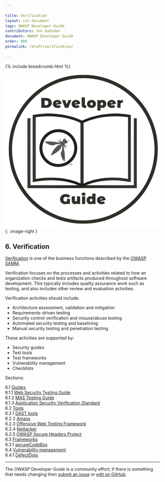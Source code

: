 ```yaml
---

title: Verification
layout: col-document
tags: OWASP Developer Guide
contributors: Jon Gadsden
document: OWASP Developer Guide
order: 800
permalink: /draft/verification/

---
```


{% include breadcrumb.html %}

<style type="text/css">
.image-right {
  height: 180px;
  display: block;
  margin-left: auto;
  margin-right: auto;
  float: right;
}
</style>

![Developer guide logo](../../assets/images/dg_logo.png "OWASP Developer Guide"){: .image-right }

## 6. Verification

[Verification][sammv] is one of the business functions described by the [OWASP SAMM][samm].

Verification focuses on the processes and activities related to how an organization checks
and tests artifacts produced throughout software development.
This typically includes quality assurance work such as testing, and also includes other review and evaluation activities.

Verification activities should include:

* Architecture assessment, validation and mitigation
* Requirements-driven testing
* Security control verification and misuse/abuse testing
* Automated security testing and baselining
* Manual security testing and penetration testing

These activities are supported by:

* Security guides
* Test tools
* Test frameworks
* Vulnerability management
* Checklists

Sections:

6.1 [Guides](01-guides/toc.md)  
6.1.1 [Web Security Testing Guide](01-guides/01-wstg.md)  
6.1.2 [MAS Testing Guide](01-guides/02-mastg.md)  
6.1.3 [Application Security Verification Standard](01-guides/03-asvs.md)  
6.2 [Tools](02-tools/toc.md)  
6.2.1 [DAST tools](02-tools/01-dast.md)  
6.2.2 [Amass](02-tools/02-amass.md)  
6.2.3 [Offensive Web Testing Framework](02-tools/03-owtf.md)  
6.2.4 [Nettacker](02-tools/04-nettacker.md)  
6.2.5 [OWASP Secure Headers Project](02-tools/05-secure-headers.md)  
6.3 [Frameworks](03-frameworks/toc.md)  
6.3.1 [secureCodeBox](03-frameworks/01-secure-codebox.md)  
6.4 [Vulnerability management](04-vulnerability-management/toc.md)  
6.4.1 [DefectDojo](04-vulnerability-management/01-defectdojo.md)  

----

The OWASP Developer Guide is a community effort; if there is something that needs changing
then [submit an issue][issue0800] or [edit on GitHub][edit0800].

[edit0800]: https://github.com/OWASP/www-project-developer-guide/blob/main/draft/08-verification/toc.md
[issue0800]: https://github.com/OWASP/www-project-developer-guide/issues/new?labels=enhancement&template=request.md&title=Update:%2008-verification/00-toc
[samm]: https://owaspsamm.org/about/
[sammv]: https://owaspsamm.org/model/verification/

